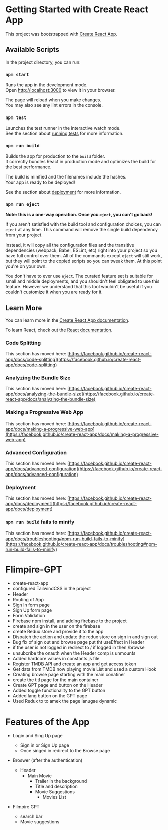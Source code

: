 # Getting Started with Create React App

This project was bootstrapped with [Create React App](https://github.com/facebook/create-react-app).

## Available Scripts

In the project directory, you can run:

### `npm start`

Runs the app in the development mode.\
Open [http://localhost:3000](http://localhost:3000) to view it in your browser.

The page will reload when you make changes.\
You may also see any lint errors in the console.

### `npm test`

Launches the test runner in the interactive watch mode.\
See the section about [running tests](https://facebook.github.io/create-react-app/docs/running-tests) for more information.

### `npm run build`

Builds the app for production to the `build` folder.\
It correctly bundles React in production mode and optimizes the build for the best performance.

The build is minified and the filenames include the hashes.\
Your app is ready to be deployed!

See the section about [deployment](https://facebook.github.io/create-react-app/docs/deployment) for more information.

### `npm run eject`

**Note: this is a one-way operation. Once you `eject`, you can't go back!**

If you aren't satisfied with the build tool and configuration choices, you can `eject` at any time. This command will remove the single build dependency from your project.

Instead, it will copy all the configuration files and the transitive dependencies (webpack, Babel, ESLint, etc) right into your project so you have full control over them. All of the commands except `eject` will still work, but they will point to the copied scripts so you can tweak them. At this point you're on your own.

You don't have to ever use `eject`. The curated feature set is suitable for small and middle deployments, and you shouldn't feel obligated to use this feature. However we understand that this tool wouldn't be useful if you couldn't customize it when you are ready for it.

## Learn More

You can learn more in the [Create React App documentation](https://facebook.github.io/create-react-app/docs/getting-started).

To learn React, check out the [React documentation](https://reactjs.org/).

### Code Splitting

This section has moved here: [https://facebook.github.io/create-react-app/docs/code-splitting](https://facebook.github.io/create-react-app/docs/code-splitting)

### Analyzing the Bundle Size

This section has moved here: [https://facebook.github.io/create-react-app/docs/analyzing-the-bundle-size](https://facebook.github.io/create-react-app/docs/analyzing-the-bundle-size)

### Making a Progressive Web App

This section has moved here: [https://facebook.github.io/create-react-app/docs/making-a-progressive-web-app](https://facebook.github.io/create-react-app/docs/making-a-progressive-web-app)

### Advanced Configuration

This section has moved here: [https://facebook.github.io/create-react-app/docs/advanced-configuration](https://facebook.github.io/create-react-app/docs/advanced-configuration)

### Deployment

This section has moved here: [https://facebook.github.io/create-react-app/docs/deployment](https://facebook.github.io/create-react-app/docs/deployment)

### `npm run build` fails to minify

This section has moved here: [https://facebook.github.io/create-react-app/docs/troubleshooting#npm-run-build-fails-to-minify](https://facebook.github.io/create-react-app/docs/troubleshooting#npm-run-build-fails-to-minify)


# Flimpire-GPT 
- create-react-app 
- configured TailwindCSS in the project 
- Header 
- Routing of App 
- Sign In form page
- Sign Up form page
- Form Validation 
- Firebase npm install, and adding firebase to the project
- create and sign in the user on the firebase
- create Redux store and provide it to the app 
- Dispatch the action and update the redux store on sign in and sign out
- Bug fix of sign out and browse page put tht useEffect in Header 
- if the user is not logged in redirect to / if logged in then /browse 
- unsubcribe the onauth when the Header comp is unmounts 
- Added hardcore values in constants.js file 
- Register TMDB API and create an app and get access token
- Get data from TMDB now playing movie List and used a custom Hook 
- Creating browse page starting with the main conatiner 
- create the titl page for the main container 
- Create GPT page and button on the Header 
- Added toggle functionality to the GPT button 
- Added lang button on the GPT page
- Used Redux to to amek the page lanugae dynamic 


# Features of the App 
- Login and Sing Up page 
  - Sign in or Sign Up page 
  - Once singed in redirect to the Browse page 

- Broswer (after the authentication)
  - Header 
    - Main Movie 
      - Trailer in the background
      - Title and description 
      - Movie Suggestions 
        - Movies List 

- Filmpire GPT 
  - search bar 
  - Movie suggestions 